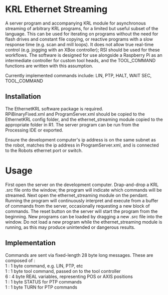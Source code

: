 KRL Ethernet Streaming
======================

A server program and accompanying KRL module for asynchronous streaming of arbitrary KRL programs, for a limited but useful subset of the language. This can be used for iterating on programs without the need for flash drives and constant file copying, or reactive programs with a slow response time (e.g. scan and mill loops). It does not allow true real-time control (e.g. jogging with an XBox controller); RSI should be used for these workflows. 
The software is designed for use alongside a Raspberry Pi as an intermediate controller for custom tool heads, and the TOOL_COMMAND functions are written with this assumption. 

Currently implemented commands include:
LIN, PTP, HALT, WAIT SEC, TOOL_COMMAND

Installation
------------

The EthernetKRL software package is required.  
RPiBinaryFixed.xml and ProgramServer.xml should be copied to the EthernetKRL config folder, and the ethernet_streaming module copied to the appropriate folder in R1. The server program can be run from the Processing IDE or exported. 

Ensure the development computer's ip address is on the same subnet as the robot, matches the ip address in ProgramServer.xml, and is connected to the Robots ethernet port or switch. 

Usage
=====
First open the server on the development computer. Drap-and-drop a KRL .src file onto the window; the program will indicate which commands will be streamed. 
Next open the ethernet_streaming module on the pendant. Running the program will continuously interpret and execute from a buffer of commands from the server, occasionally requesting a new block of commands. The reset button on the server will start the program from the beginning. 
New programs can be loaded by dragging a new .src file into the window. Do not load a new program while the ethernet_streaming module is running, as this may produce unintended or dangerous results.

Implementation
--------------
Commands are sent via fixed-length 28 byte long messages. These are composed of :   
1 : 1 byte command, e.g. LIN, PTP, etc   
1 : 1 byte tool command, passed on to the tool controller  
6 : 4 byte REAL variables, representing POS or AXIS positions  
1 : 1 byte STATUS for PTP commands  
1 : 1 byte TURN for PTP commands  

